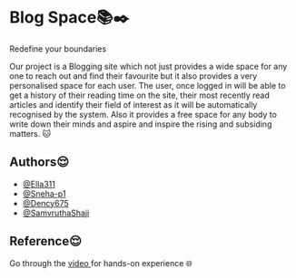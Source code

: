 # Blog Space:books::black_nib:
Redefine your boundaries

Our project is a Blogging site which not just provides a wide space for any one to reach out and find their favourite but it also provides a very personalised space for each user. The user, once logged in will be able to get a history of their reading time on the site, their most recently read articles and identify their field of interest as it will be automatically recognised by the system.
Also it provides a free space for any body to write down their minds and aspire and inspire the rising and subsiding matters. :cat:

## Authors:relieved:

- [@Ella311](https://github.com/Ella311)
- [@Sneha-p1](https://github.com/Sneha-p1)
- [@Dency675](https://github.com/Dency675)
- [@SamvruthaShaji](https://github.com/SamvruthaShaji)

## Reference:relieved:
Go through the [video ](https://drive.google.com/file/d/1NyULm3EYTFM26wgWqCAEEYtCvCR_2lzj/view?usp=sharing) for hands-on experience 🌐
